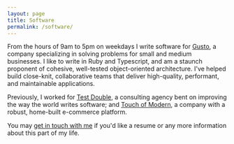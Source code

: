 ```yaml
---
layout: page
title: Software
permalink: /software/
---
```


From the hours of 9am to 5pm on weekdays I write software for [Gusto](https://gusto.com), a company specializing in solving problems for small and medium businesses. I like to write in Ruby and Typescript, and am a staunch proponent of cohesive, well-tested object-oriented architecture. I've helped build close-knit, collaborative teams that deliver high-quality, performant, and maintainable applications.

Previously, I worked for [Test Double](https://testdouble.com), a consulting agency bent on improving the way the world writes software; and [Touch of Modern](https://touchofmodern.com), a company with a robust, home-built e-commerce platform.

You may [get in touch with me](/contact) if you'd like a resume or any more information about this part of my life.
